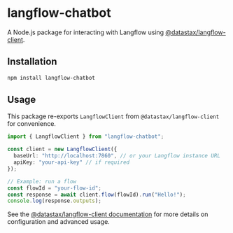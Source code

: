 # langflow-chatbot

A Node.js package for interacting with Langflow using [@datastax/langflow-client](https://www.npmjs.com/package/@datastax/langflow-client).

## Installation

```bash
npm install langflow-chatbot
```

## Usage

This package re-exports `LangflowClient` from `@datastax/langflow-client` for convenience.

```typescript
import { LangflowClient } from "langflow-chatbot";

const client = new LangflowClient({
  baseUrl: "http://localhost:7860", // or your Langflow instance URL
  apiKey: "your-api-key" // if required
});

// Example: run a flow
const flowId = "your-flow-id";
const response = await client.flow(flowId).run("Hello!");
console.log(response.outputs);
```

See the [@datastax/langflow-client documentation](https://www.npmjs.com/package/@datastax/langflow-client) for more details on configuration and advanced usage.
